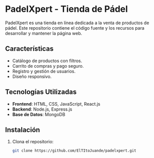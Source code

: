 # PadelXpert - Tienda de Pádel

PadelXpert es una tienda en línea dedicada a la venta de productos de pádel. Este repositorio contiene el código fuente y los recursos para desarrollar y mantener la página web.

## Características

- Catálogo de productos con filtros.
- Carrito de compras y pago seguro.
- Registro y gestión de usuarios.
- Diseño responsivo.

## Tecnologías Utilizadas

- **Frontend**: HTML, CSS, JavaScript, React.js
- **Backend**: Node.js, Express.js
- **Base de Datos**: MongoDB

## Instalación

1. Clona el repositorio:
   ```bash
   git clone https://github.com/ElTItoJuande/padelxpert.git
